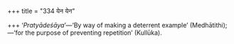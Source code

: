 +++
title = "334 येन येन"

+++
‘*Pratyādeśāya*’—‘By way of making a deterrent example’
(Medhātithi);—‘for the purpose of preventing repetition’ (Kullūka).


